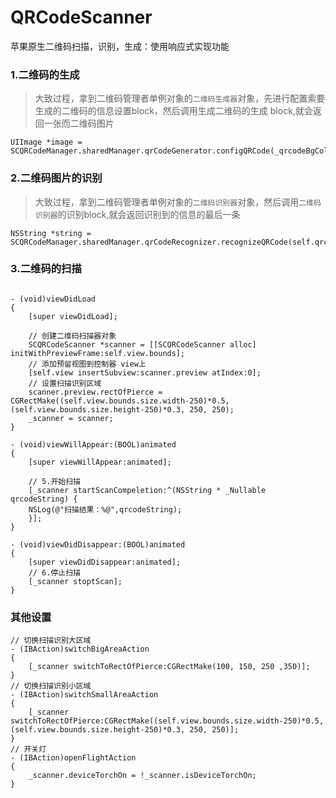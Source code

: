 # QRCodeScanner
苹果原生二维码扫描，识别，生成：使用响应式实现功能


### 1.二维码的生成

> 大致过程，拿到二维码管理者单例对象的`二维码生成器`对象，先进行配置索要生成的二维码的信息设置block，然后调用生成二维码的生成 block,就会返回一张而二维码图片
```objc
UIImage *image = SCQRCodeManager.sharedManager.qrCodeGenerator.configQRCode(_qrcodeBgColor,_qrcodeDotColor,CGSizeZero).next.createQRCode(self.qrcodeField.text);
```

### 2.二维码图片的识别

> 大致过程，拿到二维码管理者单例对象的`二维码识别器`对象，然后调用`二维码识别器`的识别block,就会返回识别到的信息的最后一条
```objc
NSString *string = SCQRCodeManager.sharedManager.qrCodeRecognizer.recognizeQRCode(self.qrcodeImageView.image);

```

### 3.二维码的扫描

```objc

- (void)viewDidLoad
{
    [super viewDidLoad];

    // 创建二维码扫描器对象
    SCQRCodeScanner *scanner = [[SCQRCodeScanner alloc] initWithPreviewFrame:self.view.bounds];
    // 添加预留视图到控制器 view上
    [self.view insertSubview:scanner.preview atIndex:0];
    // 设置扫描识别区域
    scanner.preview.rectOfPierce = CGRectMake((self.view.bounds.size.width-250)*0.5, (self.view.bounds.size.height-250)*0.3, 250, 250);
    _scanner = scanner;
}

- (void)viewWillAppear:(BOOL)animated
{
    [super viewWillAppear:animated];

    // 5.开始扫描
    [_scanner startScanCompeletion:^(NSString * _Nullable qrcodeString) {
    NSLog(@"扫描结果：%@",qrcodeString);
    }];
}

- (void)viewDidDisappear:(BOOL)animated
{
    [super viewDidDisappear:animated];
    // 6.停止扫描
    [_scanner stoptScan];
}

```
### 其他设置
```objc
// 切换扫描识别大区域
- (IBAction)switchBigAreaAction 
{
    [_scanner switchToRectOfPierce:CGRectMake(100, 150, 250 ,350)];
}
// 切换扫描识别小区域
- (IBAction)switchSmallAreaAction 
{
    [_scanner switchToRectOfPierce:CGRectMake((self.view.bounds.size.width-250)*0.5, (self.view.bounds.size.height-250)*0.3, 250, 250)];
}
// 开关灯
- (IBAction)openFlightAction
{
    _scanner.deviceTorchOn = !_scanner.isDeviceTorchOn;
}

```
